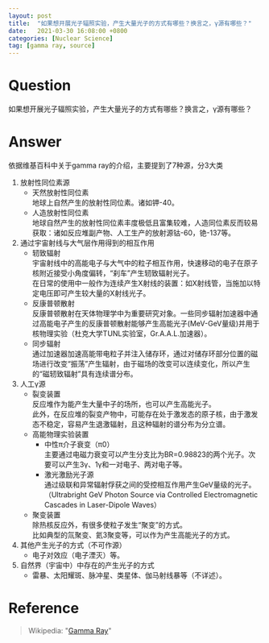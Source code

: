 ```yaml
---
layout: post
title:  "如果想开展光子辐照实验，产生大量光子的方式有哪些？换言之，γ源有哪些？"
date:   2021-03-30 16:08:00 +0800
categories: [Nuclear Science]
tag: [gamma ray, source]
---
```

# Question
如果想开展光子辐照实验，产生大量光子的方式有哪些？换言之，γ源有哪些？
# Answer
依据维基百科中关于gamma ray的介绍，主要提到了7种源，分3大类

1. 放射性同位素源
    - 天然放射性同位素<br>
        地球上自然产生的放射性同位素。诸如钾-40。
    - 人造放射性同位素<br>
        地球自然产生的放射性同位素丰度极低且富集较难，人造同位素反而较易获取：诸如反应堆副产物、人工生产的放射源钴-60，铯-137等。
2. 通过宇宙射线与大气层作用得到的相互作用
    - 轫致辐射<br>
        宇宙射线中的高能电子与大气中的粒子相互作用，快速移动的电子在原子核附近接受小角度偏转，“刹车”产生轫致辐射光子。<br>
        在日常的使用中一般作为连续产生X射线的装置：如X射线管，当施加以特定电压即可产生较大量的X射线光子。
    - 反康普顿散射<br>
        反康普顿散射在天体物理学中为重要研究对象。一些同步辐射加速器中通过高能电子产生的反康普顿散射能够产生高能光子(MeV-GeV量级)并用于核物理实验（杜克大学TUNL实验室，Gr.A.A.L.加速器）。
    - 同步辐射<br>
        通过加速器加速高能带电粒子并注入储存环，通过对储存环部分位置的磁场进行改变“振荡”产生辐射，由于磁场的改变可以连续变化，所以产生的“磁轫致辐射”具有连续谱分布。
3. 人工γ源
    - 裂变装置<br>
        反应堆作为能产生大量中子的场所，也可以产生高能光子。<br>
        此外，在反应堆的裂变产物中，可能存在处于激发态的原子核，由于激发态不稳定，容易产生退激辐射，且这种辐射的谱分布为分立谱。
    - 高能物理实验装置
        - 中性π介子衰变（π0）<br>
            主要通过电磁力衰变可以产生分支比为BR=0.98823的两个光子。次要可以产生3γ、1γ和一对电子、两对电子等。
        - 激光激励光子源<br>
            通过级联和异常辐射俘获之间的受控相互作用产生GeV量级的光子。（Ultrabright GeV Photon Source via Controlled Electromagnetic Cascades in Laser-Dipole Waves）
    - 聚变装置<br>
        除热核反应外，有很多使粒子发生“聚变”的方式。<br>
        比如典型的氚聚变、氦3聚变等，可以作为产生高能光子的方式。
4. 其他产生光子的方式（不可作源）
    - 电子对效应（电子湮灭）等。
5. 自然界（宇宙中）中存在的产生光子的方式
    - 雷暴、太阳耀斑、脉冲星、类星体、伽马射线暴等（不详述）。

# Reference
> Wikipedia: "[Gamma Ray](https://en.wikipedia.org/wiki/Gamma_ray)"